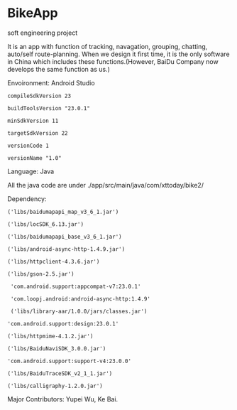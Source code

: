 # BikeApp
soft engineering project

It is an app with function of tracking, navagation, grouping, chatting, auto/self route-planning.
When we design it first time, it is the only software in China which includes these functions.(However, BaiDu Company now develops the same function as us.)

Envoironment: Android Studio

    compileSdkVersion 23

    buildToolsVersion "23.0.1"

   	minSdkVersion 11

    targetSdkVersion 22

    versionCode 1

    versionName "1.0"

Language: Java

All the java code are under ./app/src/main/java/com/xttoday/bike2/

Dependency:

 	('libs/baidumapapi_map_v3_6_1.jar')

    ('libs/locSDK_6.13.jar')

    ('libs/baidumapapi_base_v3_6_1.jar')

    ('libs/android-async-http-1.4.9.jar')

    ('libs/httpclient-4.3.6.jar')

    ('libs/gson-2.5.jar')

     'com.android.support:appcompat-v7:23.0.1'

     'com.loopj.android:android-async-http:1.4.9'

     ('libs/library-aar/1.0.0/jars/classes.jar')

    'com.android.support:design:23.0.1'

    ('libs/httpmime-4.1.2.jar')

    ('libs/BaiduNaviSDK_3.0.0.jar')

    'com.android.support:support-v4:23.0.0'

    ('libs/BaiduTraceSDK_v2_1_1.jar')

    ('libs/calligraphy-1.2.0.jar')

Major Contributors: Yupei Wu, Ke Bai.